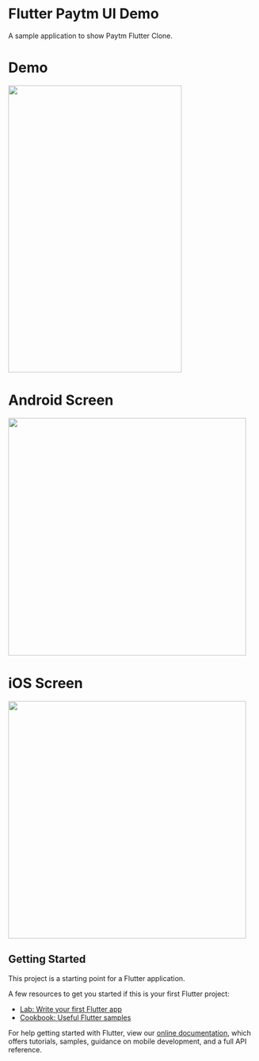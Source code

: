 # Flutter Paytm UI Demo

A sample application to show Paytm Flutter Clone. 

# Demo
<img height="580px" width="350px" src="https://github.com/flutter-devs/flutter_paytm_clone/blob/master/screens/demo.gif">



# Android Screen
<img height="480px" src="https://github.com/flutter-devs/flutter_paytm_clone/blob/master/screens/android1.png">


# iOS Screen
<img height="480px" src="https://github.com/flutter-devs/flutter_paytm_clone/blob/master/screens/iphone1.png">


## Getting Started

This project is a starting point for a Flutter application.

A few resources to get you started if this is your first Flutter project:

- [Lab: Write your first Flutter app](https://flutter.dev/docs/get-started/codelab)
- [Cookbook: Useful Flutter samples](https://flutter.dev/docs/cookbook)

For help getting started with Flutter, view our 
[online documentation](https://flutter.dev/docs), which offers tutorials, 
samples, guidance on mobile development, and a full API reference.
